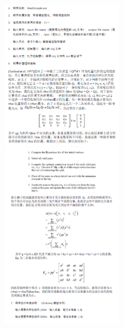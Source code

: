 
 
<img src="https://github.com/wonderly321/MeshSimple/blob/master/img/1.png" width = "60%" align=center/>

<img src="https://github.com/wonderly321/MeshSimple/blob/master/img/2.png" width = "60%" align=center/>

  
